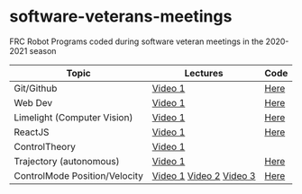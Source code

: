 # software-veterans-meetings
FRC Robot Programs coded during software veteran meetings in the 2020-2021 season


| Topic                         | Lectures                                                                                                    | Code                                                                                            |
|-------------------------------|-------------------------------------------------------------------------------------------------------------|-------------------------------------------------------------------------------------------------|
| Git/Github                    | [Video 1](https://youtu.be/jv5XrnRNpL0)                                                                     | [Here](https://github.com/gavinkhung/software-veterans-meetings/tree/main/git-workshop)         |
| Web Dev                       | [Video 1](https://youtu.be/wXI2COTly9s)                                                                     | [Here](https://github.com/gavinkhung/software-veterans-meetings/tree/main/web-workshop)         |
| Limelight (Computer Vision)   | [Video 1](https://youtu.be/Fx7lv9DRMZY)                                                                     | [Here](https://github.com/gavinkhung/software-veterans-meetings/tree/main/limelight)            |
| ReactJS                       | [Video 1](https://youtu.be/WR7U8OOrMww)                                                                     | [Here](https://github.com/gavinkhung/software-veterans-meetings/tree/main/react-workshop)       |
| ControlTheory                 | [Video 1](https://drive.google.com/file/d/11xEzQzz1JX0qeCW36HLEY3TEG44alav6/view?usp=sharing)               |                                                                                                 |
| Trajectory (autonomous)       | [Video 1](https://youtu.be/NZMNZrCqYiU)                                                                     | [Here](https://github.com/gavinkhung/software-veterans-meetings/tree/main/path)                 |
| ControlMode Position/Velocity | [Video 1](https://youtu.be/KsxbXf5z70c) [Video 2](https://youtu.be/W_kaXlx8kjY) [Video 3](https://youtu.be/ORAdW7Ydpo0) | [Here](https://github.com/gavinkhung/software-veterans-meetings/tree/main/PositionaAndVelocity) |
